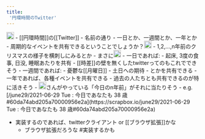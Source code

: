 ```yaml
---
title:
 '円環時間のTwitter'
---
```


<img src='https://scrapbox.io/api/pages/blu3mo-public/public/icon' alt='public.icon' height="19.5"/>
- [[円環時間]]の[[Twitter]]
- 名前の通り
- 一日とか、一週間とか、一年とか
    - 周期的なイベントを共有できるということでしょうか？<img src='https://scrapbox.io/api/pages/blu3mo-public/takker/icon' alt='takker.icon' height="19.5"/>
    - 1,2,...,n年前のクリスマスの様子を横刺しにみるとか
        - まさに<img src='https://scrapbox.io/api/pages/blu3mo-public/blu3mo/icon' alt='blu3mo.icon' height="19.5"/>
- 一日であれば:
    - 起床, 3度の食事, 日没, 睡眠あたりを共有
    - [[時差]]の壁を無くしたtwitterってのもこれでできそう
- 一週間であれば:
    - 憂鬱な[[月曜日]]
    - 土日への期待
    - とかを共有できる
- 一年であれば、各種イベントを共有できる
    - 過去の人たちとも共有できるのが特に活きそう
    - <img src='https://scrapbox.io/api/pages/june29/june29/icon' alt='/june29/june29.icon' height="19.5"/>さんがやっている「今日のn年前」がそれに当たりそう
        - e.g. [/june29/2021-06-29 Tue : 今日であなたも 38 歳#60da74abd205a70000956e2a](https://scrapbox.io/june29/2021-06-29 Tue : 今日であなたも 38 歳#60da74abd205a70000956e2a)

- 実装するのであれば、twitterクライアント or [[ブラウザ拡張]]かな
    - ブラウザ拡張だろうな
#実装するかも

